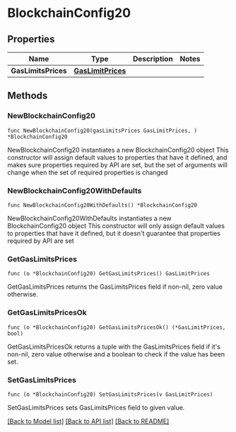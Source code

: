 # BlockchainConfig20

## Properties

Name | Type | Description | Notes
------------ | ------------- | ------------- | -------------
**GasLimitsPrices** | [**GasLimitPrices**](GasLimitPrices.md) |  | 

## Methods

### NewBlockchainConfig20

`func NewBlockchainConfig20(gasLimitsPrices GasLimitPrices, ) *BlockchainConfig20`

NewBlockchainConfig20 instantiates a new BlockchainConfig20 object
This constructor will assign default values to properties that have it defined,
and makes sure properties required by API are set, but the set of arguments
will change when the set of required properties is changed

### NewBlockchainConfig20WithDefaults

`func NewBlockchainConfig20WithDefaults() *BlockchainConfig20`

NewBlockchainConfig20WithDefaults instantiates a new BlockchainConfig20 object
This constructor will only assign default values to properties that have it defined,
but it doesn't guarantee that properties required by API are set

### GetGasLimitsPrices

`func (o *BlockchainConfig20) GetGasLimitsPrices() GasLimitPrices`

GetGasLimitsPrices returns the GasLimitsPrices field if non-nil, zero value otherwise.

### GetGasLimitsPricesOk

`func (o *BlockchainConfig20) GetGasLimitsPricesOk() (*GasLimitPrices, bool)`

GetGasLimitsPricesOk returns a tuple with the GasLimitsPrices field if it's non-nil, zero value otherwise
and a boolean to check if the value has been set.

### SetGasLimitsPrices

`func (o *BlockchainConfig20) SetGasLimitsPrices(v GasLimitPrices)`

SetGasLimitsPrices sets GasLimitsPrices field to given value.



[[Back to Model list]](../README.md#documentation-for-models) [[Back to API list]](../README.md#documentation-for-api-endpoints) [[Back to README]](../README.md)


